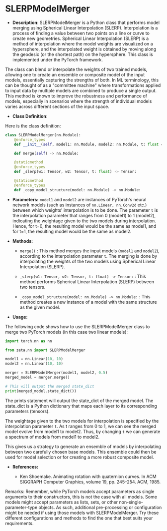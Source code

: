 # SLERPModelMerger

- **Description**: 
SLERPModelMerger is a Python class that performs model merging using Spherical Linear Interpolation (SLERP). Interpolation is a process of finding a value between two points on a line or curve to create new geometries. Spherical Linear Interpolation (SLERP) is a method of interpolation where the model weights are visualized on a hypersphere, and the interpolated weight is obtained by moving along the geodesic (or the shortest path) on the hypersphere. This class is implemented under the PyTorch framework.

The class can blend or interpolate the weights of two trained models, allowing one to create an ensemble or composite model of the input models, essentially capturing the strengths of both. In ML terminology, this can be thought of as a "committee machine" where transformations applied to input data by multiple models are combined to produce a single output. This method is known to improve the robustness and performance of models, especially in scenarios where the strength of individual models varies across different sections of the input space.

- **Class Definition**: 

Here is the class definition:

```python
class SLERPModelMerger(nn.Module):
    @enforce_types
    def __init__(self, model1: nn.Module, model2: nn.Module, t: float = 0.5):

    def merge(self) -> nn.Module:

    @staticmethod
    @enforce_types
    def _slerp(w1: Tensor, w2: Tensor, t: float) -> Tensor:

    @staticmethod
    @enforce_types
    def _copy_model_structure(model: nn.Module) -> nn.Module:
```

- **Parameters:**
    `model1` and `model2` are instances of PyTorch's neural network models (such as instances of `nn.Linear, nn.Conv2d` etc.) between which weights' interpolation is to be done. The parameter `t` is the interpolation parameter that ranges from 0 (model1) to 1 (model2), indicating the weightage given to the two models during interpolation. Hence, for t=0, the resulting model would be the same as model1, and for t=1, the resulting model would be the same as model2.

- **Methods:**

    - `merge()` : This method merges the input models (`model1` and `model2`), according to the interpolation parameter `t`. The merging is done by interpolating the weights of the two models using Spherical Linear Interpolation (SLERP).
    
    - `_slerp(w1: Tensor, w2: Tensor, t: float) -> Tensor:` : This method performs Spherical Linear Interpolation (SLERP) between two tensors.
    
    - `_copy_model_structure(model: nn.Module) -> nn.Module:` : This method creates a new instance of a model with the same structure as the given model.

- **Usage:**

The following code shows how to use the SLERPModelMerger class to merge two PyTorch models (in this case two linear models):

```python
import torch.nn as nn

from zeta.nn import SLERPModelMerger

model1 = nn.Linear(10, 10)
model2 = nn.Linear(10, 10)

merger = SLERPModelMerger(model1, model2, 0.5)
merged_model = merger.merge()

# This will output the merged state_dict
print(merged_model.state_dict())
```

The prints statement will output the state_dict of the merged model. The state_dict is a Python dictionary that maps each layer to its corresponding parameters (tensors). 

The weightage given to the two models for interpolation is specified by the interpolation parameter `t`. As t ranges from 0 to 1, we can see the merged model evolve from model1 to model2. Thus, by changing `t` we can generate a spectrum of models from model1 to model2.

This gives us a strategy to generate an ensemble of models by interpolating between two carefully chosen base models. This ensemble could then be used for model selection or for creating a more robust composite model.

- **References:**
    
    - Ken Shoemake. Animating rotation with quaternion curves. In ACM SIGGRAPH Computer Graphics, volume 19, pp. 245–254. ACM, 1985.

Remarks: Remember, while PyTorch models accept parameters as single arguments to their constructors, this is not the case with all models. Some models might accept parameters as lists, sets, or other non-single-parameter-type objects. As such, additional pre-processing or configuration might be needed if using those models with SLERPModelMerger. Try these different configurations and methods to find the one that best suits your requirements.

